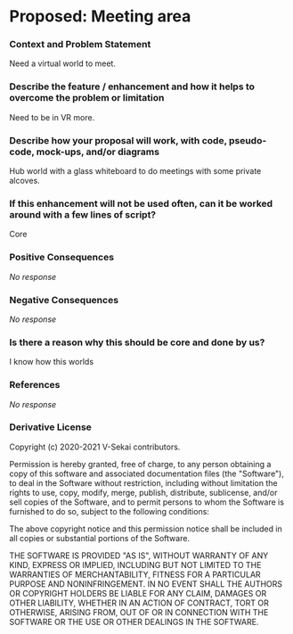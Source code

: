 # Proposed: Meeting area

### Context and Problem Statement

Need a virtual world to meet.

### Describe the feature / enhancement and how it helps to overcome the problem or limitation

Need to be in VR more.

### Describe how your proposal will work, with code, pseudo-code, mock-ups, and/or diagrams

Hub world with a glass whiteboard to do meetings with some private alcoves.

### If this enhancement will not be used often, can it be worked around with a few lines of script?

Core

### Positive Consequences

_No response_

### Negative Consequences

_No response_

### Is there a reason why this should be core and done by us?

I know how this worlds

### References

_No response_

### Derivative License

Copyright (c) 2020-2021 V-Sekai contributors.

Permission is hereby granted, free of charge, to any person obtaining a copy
of this software and associated documentation files (the "Software"), to deal
in the Software without restriction, including without limitation the rights
to use, copy, modify, merge, publish, distribute, sublicense, and/or sell
copies of the Software, and to permit persons to whom the Software is
furnished to do so, subject to the following conditions:

The above copyright notice and this permission notice shall be included in all
copies or substantial portions of the Software.

THE SOFTWARE IS PROVIDED "AS IS", WITHOUT WARRANTY OF ANY KIND, EXPRESS OR
IMPLIED, INCLUDING BUT NOT LIMITED TO THE WARRANTIES OF MERCHANTABILITY,
FITNESS FOR A PARTICULAR PURPOSE AND NONINFRINGEMENT. IN NO EVENT SHALL THE
AUTHORS OR COPYRIGHT HOLDERS BE LIABLE FOR ANY CLAIM, DAMAGES OR OTHER
LIABILITY, WHETHER IN AN ACTION OF CONTRACT, TORT OR OTHERWISE, ARISING FROM,
OUT OF OR IN CONNECTION WITH THE SOFTWARE OR THE USE OR OTHER DEALINGS IN THE
SOFTWARE.
